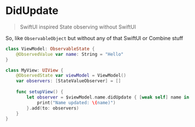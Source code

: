# DidUpdate
> SwiftUI inspired State observing without SwiftUI

So, like `ObservableObject` but without any of that SwiftUI or Combine stuff

```swift
class ViewModel: ObservableState {
    @ObservedValue var name: String = "Hello"
}

class MyView: UIView {
    @ObservedState var viewModel = ViewModel()
    var observers: [StateValueObserver] = []
    
    func setupView() {
		let observer = $viewModel.name.didUpdate { [weak self] name in
			print("Name updated: \(name)")
		}.add(to: observers)
	}
}
```
